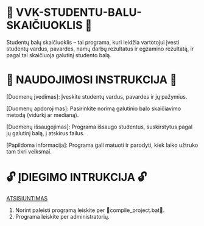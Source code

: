 # 🛑 VVK-STUDENTU-BALU-SKAIČIUOKLIS 🛑
Studentų balų skaičiuoklis – tai programa, kuri leidžia vartotojui įvesti studentų vardus, pavardes, namų darbų rezultatus ir egzamino rezultatą, ir pagal tai skaičiuoja galutinį studento balą.

# 📜 NAUDOJIMOSI INSTRUKCIJA 📜

[Duomenų įvedimas]:
Įveskite studentų vardus, pavardes ir jų pažymius.

[Duomenų apdorojimas]:
Pasirinkite norimą galutinio balo skaičiavimo metodą (vidurkį ar medianą).

[Duomenų išsaugojimas]:
Programa išsaugo studentus, suskirstytus pagal jų galutinį balą, į atskirus failus.

[Papildoma informacija]:
Programa gali matuoti ir parodyti, kiek laiko užtruko tam tikri veiksmai.

# 🔓 ĮDIEGIMO INTRUKCIJA 🔓


[ATSISIUNTIMAS](https://github.com/Mackka2k/VVK-STUDENTU-BALU-SKAICIUOKLIS/releases/download/V1.0.0/VVK-STUDENTU-BALU-SKAICIUOKLIS-1.0.0.exe)

  1. Norint paleisti programą leiskite per 🔴compile_project.bat🔴.
  2. Programa leiskite per administratorių.


